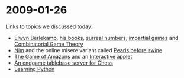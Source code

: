 2009-01-26
==========

Links to topics we discussed today:

-   [Elwyn Berlekamp](http://math.berkeley.edu/~berlek/), [his books](http://math.berkeley.edu/~berlek/pubs/books.html), [surreal numbers](http://en.wikipedia.org/wiki/Surreal_numbers), [impartial games](http://en.wikipedia.org/wiki/Impartial_game) and [Combinatorial Game Theory](http://en.wikipedia.org/wiki/Combinatorial_game_theory)
-   [Nim](http://en.wikipedia.org/wiki/Nim) and the online misere variant called [Pearls before swine](http://www.transience.com.au/pearl.html)
-   [The Game of Amazons](http://en.wikipedia.org/wiki/Game_of_the_Amazons) and an [Interactive applet](http://swiss2.whosting.ch/jenslieb/amazong/amazong.html)
-   [An endgame tablebase server for Chess](http://www.lokasoft.nl/tbweb.htm)
-   [Learning Python](http://openbookproject.net/thinkCSpy/)

